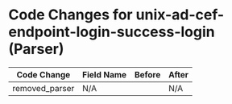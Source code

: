 # Code Changes for unix-ad-cef-endpoint-login-success-login (Parser)

| Code Change | Field Name | Before | After |
|-------------|------------|--------|-------|
| removed_parser | N/A |  | N/A |